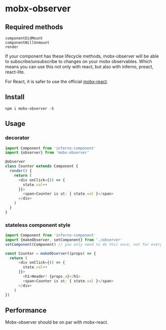 # mobx-observer

## Required methods

```
componentDidMount
componentWillUnmount
render
```

If your component has these lifecycle methods, mobx-observer will be able to subscribe/unsubscribe to changes on your mobx observables. Which means you can use this not only with react, but also with inferno, preact, react-lite.

For React, it is safer to use the official [mobx-react](https://github.com/mobxjs/mobx-react).

## Install
```
npm i mobx-observer -S
```

## Usage

### decorator
```javascript
import Component from 'inferno-component'
import {observer} from 'mobx-observer'

@observer
class Counter extends Component {
  render() {
    return (
      <div onClick={() => {
        state.val++
      }}>
        <span>Counter is at: { state.val }</span>
      </div>
    )
  }
}
```

### stateless component style
```javascript
import Component from 'inferno-component'
import {makeObserver, setComponent} from './observer'
setComponent(Component) // you only need to do this once, not for every component

const Counter = makeObserver((props) => {
  return (
      <div onClick={() => {
        state.val++
      }}>
        <h1>Header! {props.a}</h1>
        <span>Counter is at: { state.val }</span>
      </div>
    )
})
```

## Performance

Mobx-observer should be on par with mobx-react.
